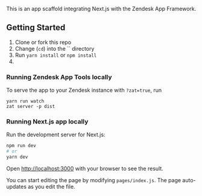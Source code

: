 This is an app scaffold integrating Next.js with the Zendesk App Framework.

## Getting Started 

1. Clone or fork this repo
2. Change (`cd`) into the `` directory
3. Run `yarn install` or `npm install`
4. 
### Running Zendesk App Tools locally

To serve the app to your Zendesk instance with `?zat=true`, run

```
yarn run watch
zat server -p dist
```

### Running Next.js app locally

Run the development server for Next.js:

```bash
npm run dev
# or
yarn dev
```

Open [http://localhost:3000](http://localhost:3000) with your browser to see the result.

You can start editing the page by modifying `pages/index.js`. The page auto-updates as you edit the file.
